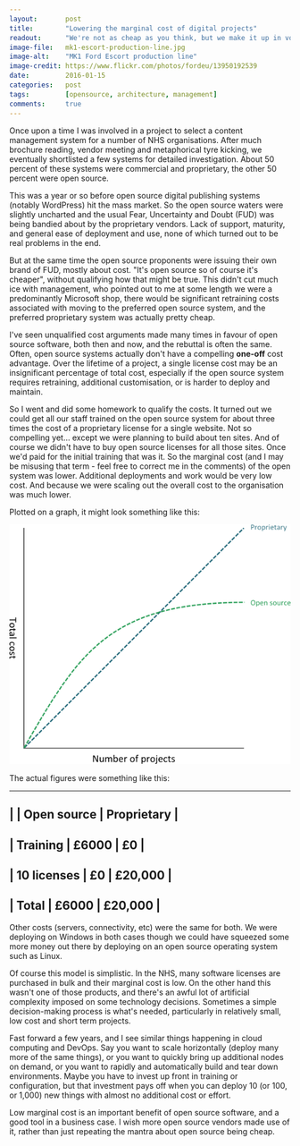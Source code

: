 ```yaml
---
layout:       post
title:        "Lowering the marginal cost of digital projects"
readout:      "We're not as cheap as you think, but we make it up in volume"
image-file:   mk1-escort-production-line.jpg
image-alt:    "MK1 Ford Escort production line"
image-credit: https://www.flickr.com/photos/fordeu/13950192539
date:         2016-01-15
categories:   post
tags:         [opensource, architecture, management]
comments:     true
---
```


Once upon a time I was involved in a project to select a content management system for a number of NHS organisations. After much brochure reading, vendor meeting and metaphorical tyre kicking, we eventually shortlisted a few systems for detailed investigation. About 50 percent of these systems were commercial and proprietary, the other 50 percent were open source.

This was a year or so before open source digital publishing systems (notably WordPress) hit the mass market. So the open source waters were slightly uncharted and the usual Fear, Uncertainty and Doubt (FUD) was being bandied about by the proprietary vendors. Lack of support, maturity, and general ease of deployment and use, none of which turned out to be real problems in the end.

But at the same time the open source proponents were issuing their own brand of FUD, mostly about cost. "It's open source so of course it's cheaper", without qualifying how that might be true. This didn't cut much ice with management, who pointed out to me at some length we were a predominantly Microsoft shop, there would be significant retraining costs associated with moving to the preferred open source system, and the preferred proprietary system was actually pretty cheap.

I've seen unqualified cost arguments made many times in favour of open source software, both then and now, and the rebuttal is often the same. Often, open source systems actually don't have a compelling **one-off** cost advantage. Over the lifetime of a project, a single license cost may be an insignificant percentage of total cost, especially if the open source system requires retraining, additional customisation, or is harder to deploy and maintain.

So I went and did some homework to qualify the costs. It turned out we could get all our staff trained on the open source system for about three times the cost of a proprietary license for a single website. Not so compelling yet... except we were planning to build about ten sites. And of course we didn't have to buy open source licenses for all those sites. Once we'd paid for the initial training that was it. So the marginal cost (and I may be misusing that term - feel free to correct me in the comments) of the open system was lower. Additional deployments and work would be very low cost. And because we were scaling out the overall cost to the organisation was much lower.

Plotted on a graph, it might look something like this:

![Graph comparing number of projects vs total cost](/assets/marginal-cost-graph.png)

The actual figures were something like this:

-------------------------------------------
|             | Open source | Proprietary |
-------------------------------------------
| Training    | £6000       | £0          |
-------------------------------------------
| 10 licenses | £0          | £20,000     |
-------------------------------------------
| **Total**   | **£6000**   | **£20,000** |
-------------------------------------------

Other costs (servers, connectivity, etc) were the same for both. We were deploying on Windows in both cases though we could have squeezed some more money out there by deploying on an open source operating system such as Linux.

Of course this model is simplistic. In the NHS, many software licenses are purchased in bulk and their marginal cost is low. On the other hand this wasn't one of those products, and there's an awful lot of artificial complexity imposed on some technology decisions. Sometimes a simple decision-making process is what's needed, particularly in relatively small, low cost and short term projects.

Fast forward a few years, and I see similar things happening in cloud computing and DevOps. Say you want to scale horizontally (deploy many more of the same things), or you want to quickly bring up additional nodes on demand, or you want to rapidly and automatically build and tear down environments. Maybe you have to invest up front in training or configuration, but that investment pays off when you can deploy 10 (or 100, or 1,000) new things with almost no additional cost or effort.

Low marginal cost is an important benefit of open source software, and a good tool in a business case. I wish more open source vendors made use of it, rather than just repeating the mantra about open source being cheap.
